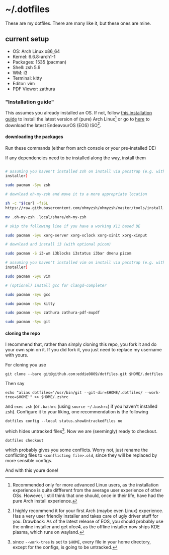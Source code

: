 # ~/.dotfiles

These are my dotfiles. There are many like it, but these ones are mine.

## current setup
 
- OS: Arch Linux x86\_64 
- Kernel: 6.6.8-arch1-1 
- Packages: 1535 (pacman) 
- Shell: zsh 5.9 
- WM: i3 
- Terminal: kitty 
- Editor: vim
- PDF Viewer: zathura

### "Installation guide"

This assumes you already installed an OS. If not, follow [this installation
guide](https://wiki.archlinux.org/title/Installation_guide) to install the
latest version of (pure) Arch Linux[^arch] or go to [here](https://endeavouros.com/) 
to download the latest EndeavourOS (EOS) ISO[^endeavour].

[^arch]: Recommended only for more advanced Linux users, as the installation
experience is quite diffferent from the average user experience of other OSs.
However, I still think that one should, once in their life, have had the pure
Arch install experience.

[^endeavour]: I highly recommend it for your first Arch (maybe even Linux)
experience. Has a very user friendly installer and takes care of ugly driver
stuff for you. Drawback: As of the latest release of EOS, you should probably
use the online installer and get xfce4, as the offline installer now ships KDE
plasma, which runs on wayland.


#### downloading the packages
Run these commands (either from arch console or your pre-installed DE)

If any dependencies need to be installed along the way, install them
```sh

# assuming you haven't installed zsh on install via pacstrap (e.g. with EOS
installer)

sudo pacman -Syu zsh

# download oh-my-zsh and move it to a more appropriate location

sh -c "$(curl -fsSL
https://raw.githubusercontent.com/ohmyzsh/ohmyzsh/master/tools/install.sh)"

mv .oh-my-zsh .local/share/oh-my-zsh

# skip the following line if you have a working X11 based DE

sudo pacman -Syu xorg-server xorg-xclock xorg-xinit xorg-xinput

# download and install i3 (with optional picom)

sudo pacman -S i3-wm i3blocks i3status i3bar dmenu picom

# assuming you haven't installed vim on install via pacstrap (e.g. with EOS
installer)

sudo pacman -Syu vim

# (optional) install gcc for clangd-completer

sudo pacman -Syu gcc

sudo pacman -Syu kitty

sudo pacman -Syu zathura zathura-pdf-mupdf

sudo pacman -Syu git

```

#### cloning the repo

I recommend that, rather than simply cloning this repo, you fork it and do your
own spin on it. If you did fork it, you just need to replace my username with
yours.

For cloning you use

`git clone --bare git@github.com:eddie0809/dotfiles.git $HOME/.dotfiles`

Then say

`echo "alias dotfiles='/usr/bin/git --git-dir=$HOME/.dotfiles/
--work-tree=$HOME'" >> $HOME/.zshrc`

and `exec zsh` (or `.bashrc` (using `source ~/.bashrc`) if you haven't installed
zsh). Configure it to your liking, one recommendation is the following

`dotfiles config --local status.showUntrackedFiles no`

which hides untracked files[^untracked]. Now we are (seemingly) ready to
checkout.

[^untracked]: since `--work-tree` is set to `$HOME`, every file in your home
directory, except for the configs, is going to be untracked. 

`dotfiles checkout`

which probably gives you some conflicts. Worry not, just rename the conflicting
files to `<conflicting file>.old`, since they will be replaced by more sensible
configs.

And with this youre done!
